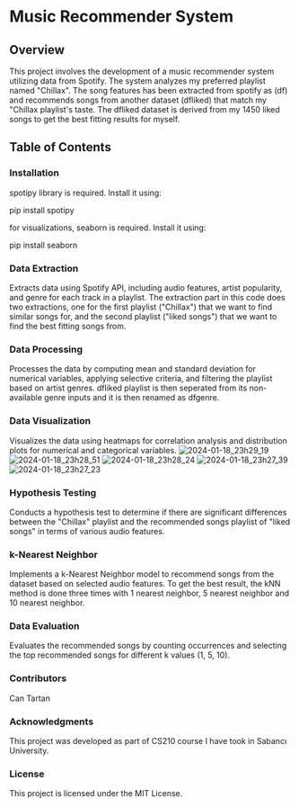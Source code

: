# Music Recommender System
## Overview
This project involves the development of a music recommender system utilizing data from Spotify. The system analyzes my preferred playlist named "Chillax". The song features has been extracted from spotify as (df) and recommends songs from another dataset (dfliked) that match my "Chillax playlist's taste. The dfliked dataset is derived from my 1450 liked songs to get the best fitting results for myself.

## Table of Contents
### Installation

spotipy library is required. Install it using:

pip install spotipy

for visualizations, seaborn is required. Install it using:

pip install seaborn

### Data Extraction

 Extracts data using Spotify API, including audio features, artist popularity, and genre for each track in a playlist. The extraction part in this code does two extractions, one for the first playlist ("Chillax") that we want to find similar songs for, and the second playlist ("liked songs") that we want to find the best fitting songs from.

### Data Processing

 Processes the data by computing mean and standard deviation for numerical variables, applying selective criteria, and filtering the playlist based on artist genres. dfliked playlist is then seperated from its non-available genre inputs and it is then renamed as dfgenre.
 
### Data Visualization

 Visualizes the data using heatmaps for correlation analysis and distribution plots for numerical and categorical variables.
![2024-01-18_23h29_19](https://github.com/cannotartan/CS210/assets/156928273/c449d793-038e-406b-9aa9-a7cf027d8dfc)
![2024-01-18_23h28_51](https://github.com/cannotartan/CS210/assets/156928273/c5926607-1d62-4723-9058-0ebf9d433879)
![2024-01-18_23h28_24](https://github.com/cannotartan/CS210/assets/156928273/1adcebe1-184b-4a5e-8650-4f3f526bc122)
![2024-01-18_23h27_39](https://github.com/cannotartan/CS210/assets/156928273/129634cb-b3a3-429d-971d-f596d46b993c)
![2024-01-18_23h27_23](https://github.com/cannotartan/CS210/assets/156928273/b32b081b-bf94-4f44-abaf-e434816be1b4)

 
### Hypothesis Testing

 Conducts a hypothesis test to determine if there are significant differences between the "Chillax" playlist and the recommended songs playlist of "liked songs" in terms of various audio features.
 
### k-Nearest Neighbor

 Implements a k-Nearest Neighbor model to recommend songs from the dataset based on selected audio features. To get the best result, the kNN method is done three times with 1 nearest neighbor, 5 nearest neighbor and 10 nearest neighbor.
 
### Data Evaluation

 Evaluates the recommended songs by counting occurrences and selecting the top recommended songs for different k values (1, 5, 10). 
 


### Contributors
Can Tartan

### Acknowledgments
This project was developed as part of CS210 course I have took in Sabancı University.

### License
This project is licensed under the MIT License.
